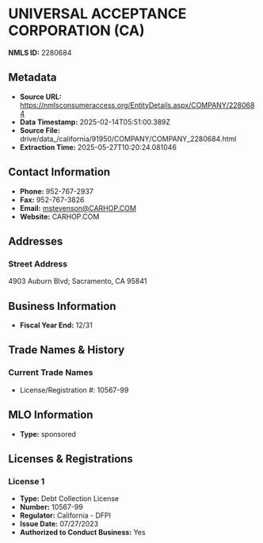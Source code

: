 # UNIVERSAL ACCEPTANCE CORPORATION (CA)

**NMLS ID:** 2280684

## Metadata
- **Source URL:** https://nmlsconsumeraccess.org/EntityDetails.aspx/COMPANY/2280684
- **Data Timestamp:** 2025-02-14T05:51:00.389Z
- **Source File:** drive/data_/california/91950/COMPANY/COMPANY_2280684.html
- **Extraction Time:** 2025-05-27T10:20:24.081046

## Contact Information
- **Phone:** 952-767-2937
- **Fax:** 952-767-3826
- **Email:** mstevenson@CARHOP.COM
- **Website:** CARHOP.COM

## Addresses
### Street Address
4903 Auburn Blvd; Sacramento, CA 95841

## Business Information
- **Fiscal Year End:** 12/31

## Trade Names & History
### Current Trade Names
- License/Registration #: 10567-99

## MLO Information
- **Type:** sponsored

## Licenses & Registrations

### License 1
- **Type:** Debt Collection License
- **Number:** 10567-99
- **Regulator:** California - DFPI
- **Issue Date:** 07/27/2023
- **Authorized to Conduct Business:** Yes
